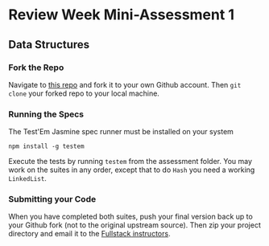 # Review Week Mini-Assessment 1

## Data Structures

### Fork the Repo

Navigate to [this repo]() and fork it to your own Github account. Then `git clone` your forked repo to your local machine.

### Running the Specs

The Test'Em Jasmine spec runner must be installed on your system

```
npm install -g testem
```

Execute the tests by running `testem` from the assessment folder. You may work on the suites in any order, except that to do `Hash` you need a working `LinkedList`.

### Submitting your Code

When you have completed both suites, push your final version back up to your Github fork (not to the original upstream source). Then zip your project directory and email it to the [Fullstack instructors](instructors@fullstackacademy.com).
